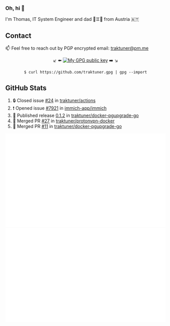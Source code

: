 ### Oh, hi 👋

I'm Thomas, IT System Engineer and dad 👶♊️👶 from Austria 🇦🇹

<!--
**traktuner/traktuner** is a ✨ _special_ ✨ repository because its `README.md` (this file) appears on your GitHub profile.

Here are some ideas to get you started:

- 🔭 I’m currently working on ...
- 🌱 I’m currently learning ...
- 👯 I’m looking to collaborate on ...
- 🤔 I’m looking for help with ...
- 💬 Ask me about ...
- 📫 How to reach me: ...
- 😄 Pronouns: ...
- ⚡ Fun fact: ...
-->

## Contact
📫 Feel free to reach out by PGP encrypted email:
traktuner@pm.me

<div align="center" markdown="1">

↙️ ⬅️ [![My GPG public key](https://img.shields.io/badge/PGP%20public%20key-6D4AFF?style=for-the-badge)](https://github.com/traktuner.gpg) ➡️ ↘️

```shell
$ curl https://github.com/traktuner.gpg | gpg --import
```

</div>

## GitHub Stats
<!--START_SECTION:activity-->
1. 🔒 Closed issue [#24](https://github.com/traktuner/actions/issues/24) in [traktuner/actions](https://github.com/traktuner/actions)
2. ❗ Opened issue [#7921](https://github.com/immich-app/immich/issues/7921) in [immich-app/immich](https://github.com/immich-app/immich)
3. 🚀 Published release [0.1.2](https://github.com/traktuner/docker-pgupgrade-go/releases/tag/0.1.2) in [traktuner/docker-pgupgrade-go](https://github.com/traktuner/docker-pgupgrade-go)
4. 🎉 Merged PR [#27](https://github.com/traktuner/protonvpn-docker/pull/27) in [traktuner/protonvpn-docker](https://github.com/traktuner/protonvpn-docker)
5. 🎉 Merged PR [#11](https://github.com/traktuner/docker-pgupgrade-go/pull/11) in [traktuner/docker-pgupgrade-go](https://github.com/traktuner/docker-pgupgrade-go)
<!--END_SECTION:activity-->

![](https://github.com/traktuner/traktuner/blob/master/generated/overview.svg)
![](https://github.com/traktuner/traktuner/blob/master/generated/languages.svg)
